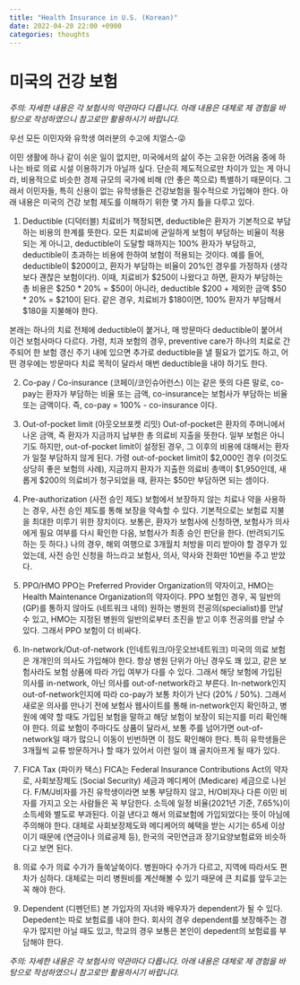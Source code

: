 ```yaml
---
title: "Health Insurance in U.S. (Korean)"
date: 2022-04-20 22:00 +0900
categories: thoughts
---
```


# 미국의 건강 보험

*주의: 자세한 내용은 각 보험사의 약관마다 다릅니다. 아래 내용은 대체로 제 경험을 바탕으로 작성하였으니 참고로만 활용하시기 바랍니다.*

우선 모든 이민자와 유학생 여러분의 수고에 치얼스-😜

이민 생활에 하나 같이 쉬운 일이 없지만, 미국에서의 삶이 주는 고유한 어려움 중에 하나는 바로 의료 시설 이용하기가 아닐까 싶다.
단순히 제도적으로만 차이가 있는 게 아니라, 비용적으로 비슷한 경제 규모의 국가에 비해 (안 좋은 쪽으로) 특별하기 때문이다.
그래서 이민자들, 특히 신용이 없는 유학생들은 건강보험을 필수적으로 가입해야 한다.
아래 내용은 미국의 건강 보험 제도를 이해하기 위한 몇 가지 틀을 다루고 있다.

1. Deductible (디덕터블)
치료비가 책정되면, deductible은 환자가 기본적으로 부담하는 비용의 한계를 뜻한다.
모든 치료비에 균일하게 보험이 부담하는 비율이 적용되는 게 아니고, deductible이 도달할 때까지는 100% 환자가 부담하고, deductible이 초과하는 비용에 한하여 보험이 적용되는 것이다.
예를 들어, deductible이 $200이고, 환자가 부담하는 비율이 20%인 경우를 가정하자 (생각보다 괜찮은 보험이다!).
이때, 치료비가 $250이 나왔다고 하면, 환자가 부담하는 총 비용은 $250 * 20% = $50이 아니라,
deductible $200 + 제외한 금액 $50 * 20% = $210이 된다.
같은 경우, 치료비가 $180이면, 100% 환자가 부담해서 $180을 지불해야 한다.

본래는 하나의 치료 전체에 deductible이 붙거나, 매 방문마다 deductible이 붙어서 이건 보험사마다 다르다.
가령, 치과 보험의 경우, preventive care가 하나의 치료로 간주되어 한 보험 갱신 주기 내에 있으면 추가로 deductible을 낼 필요가 없기도 하고,
어떤 경우에는 방문마다 치료 목적이 달라서 매번 deductible을 내야 하기도 한다.

2. Co-pay / Co-insurance (코페이/코인슈어런스)
이는 같은 뜻의 다른 말로, co-pay는 환자가 부담하는 비율 또는 금액, co-insurance는 보험사가 부담하는 비율 또는 금액이다.
즉, co-pay = 100% - co-insurance 이다.

4. Out-of-pocket limit (아웃오브포켓 리밋)
Out-of-pocket은 환자의 주머니에서 나온 금액, 즉 환자가 지금까지 납부한 총 의료비 지출을 뜻한다.
일부 보험은 아니기도 하지만, out-of-pocket limit이 설정된 경우, 그 이후의 비용에 대해서는 환자가 일절 부담하지 않게 된다.
가령 out-of-pocket limit이 $2,000인 경우 (이것도 상당히 좋은 보험의 사례),
지금까지 환자가 지출한 의료비 총액이 $1,950인데, 새롭게 $200의 의료비가 청구되었을 때,
환자는 $50만 부담하면 되는 셈이다.

5. Pre-authorization (사전 승인 제도)
보험에서 보장하지 않는 치료나 약을 사용하는 경우, 사전 승인 제도를 통해 보장을 약속할 수 있다.
기본적으로는 보험료 지불을 최대한 미루기 위한 장치이다.
보통은, 환자가 보험사에 신청하면, 보험사가 의사에게 필요 여부를 다시 확인한 다음, 보험사가 최종 승인 판단을 한다. (반려되기도 하는 듯 하다.)
나의 경우, 해외 여행으로 3개월치 처방을 미리 받아야 할 경우가 있었는데, 사전 승인 신청을 하느라고 보험사, 의사, 약사와 전화만 10번을 주고 받았다.

6. PPO/HMO
PPO는 Preferred Provider Organization의 약자이고, HMO는 Health Maintenance Organization의 약자이다. 
PPO 보험인 경우, 꼭 일반의(GP)를 통하지 않아도 (네트워크 내의) 원하는 병원의 전공의(specialist)를 만날 수 있고, HMO는 지정된 병원의 일반의로부터 초진을 받고 이후 전공의를 만날 수 있다.
그래서 PPO 보험이 더 비싸다.

7. In-network/Out-of-network (인네트워크/아웃오브네트워크)
미국의 의료 보험은 개개인의 의사도 가입해야 한다. 항상 병원 단위가 아닌 경우도 꽤 있고, 같은 보험사라도 보험 상품에 따라 가입 여부가 다를 수 있다.
그래서 해당 보험에 가입된 의사를 in-network, 아닌 의사를 out-of-network라고 부른다.
In-network인지 out-of-network인지에 따라 co-pay가 보통 차이가 난다 (20% / 50%).
그래서 새로운 의사를 만나기 전에 보험사 웹사이트를 통해 in-network인지 확인하고, 병원에 예약 할 때도 가입된 보험을 말하고 해당 보험이 보장이 되는지를 미리 확인해야 한다.
의료 보험이 주마다도 상품이 달라서, 보통 주를 넘어가면 out-of-network일 때가 많으니 이동이 빈번하면 이 점도 확인해야 한다.
특히 유학생들은 3개월씩 교류 방문하거나 할 때가 있어서 이런 일이 꽤 골치아프게 될 때가 있다.

8. FICA Tax (파이카 택스)
FICA는  Federal Insurance Contributions Act의 약자로, 사회보장제도 (Social Security) 세금과 메디케어 (Medicare) 세금으로 나뉜다.
F/M/J비자를 가진 유학생이라면 보통 부담하지 않고, H/O비자나 다른 이민 비자를 가지고 오는 사람들은 꼭 부담한다.
소득에 일정 비율(2021년 기준, 7.65%)이 소득세와 별도로 부과된다.
이걸 낸다고 해서 의료보험에 가입되었다는 뜻이 아님에 주의해야 한다.
대체로 사회보장제도와 메디케어의 혜택을 받는 시기는 65세 이상이기 때문에 (연금이나 의료공제 등), 한국의 국민연금과 장기요양보험료와 비슷하다고 보면 된다.

9. 의료 수가 
의료 수가가 들쑥날쑥이다. 병원마다 수가가 다르고, 지역에 따라서도 편차가 심하다. 대체로는 미리 병원비를 계산해볼 수 있기 때문에 큰 치료를 앞두고는 꼭 해야 한다.

10. Dependent (디펜던트)
본 가입자의 자녀와 배우자가 dependent가 될 수 있다. Depedent는 따로 보험료를 내야 한다. 
회사의 경우 dependent를 보장해주는 경우가 많지만 아닐 때도 있고, 학교의 경우 보통은 본인이 depedent의 보험료를 부담해야 한다.

*주의: 자세한 내용은 각 보험사의 약관마다 다릅니다. 아래 내용은 대체로 제 경험을 바탕으로 작성하였으니 참고로만 활용하시기 바랍니다.*
